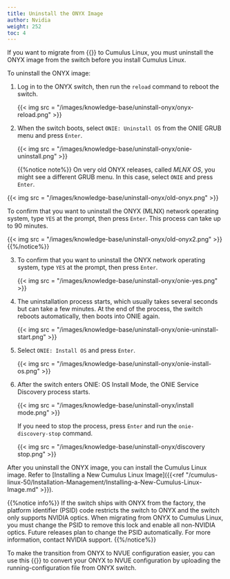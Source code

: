 ```yaml
---
title: Uninstall the ONYX Image
author: Nvidia
weight: 252
toc: 4
---
```


If you want to migrate from {{<exlink url="https://www.nvidia.com/en-us/networking/ethernet-switching/onyx/" text="ONYX">}} to Cumulus Linux, you must uninstall the ONYX image from the switch before you install Cumulus Linux.

To uninstall the ONYX image:

1. Log in to the ONYX switch, then run the `reload` command to reboot the switch.

   {{< img src = "/images/knowledge-base/uninstall-onyx/onyx-reload.png" >}}

2. When the switch boots, select `ONIE: Uninstall OS` from the ONIE GRUB menu and press `Enter`.

   {{< img src = "/images/knowledge-base/uninstall-onyx/onie-uninstall.png" >}}
   
   {{%notice note%}}
On very old ONYX releases, called *MLNX OS*, you might see a different GRUB menu. In this case, select `ONIE` and press `Enter`.

{{< img src = "/images/knowledge-base/uninstall-onyx/old-onyx.png" >}}

To confirm that you want to uninstall the ONYX (MLNX) network operating system, type `YES` at the prompt, then press `Enter`. This process can take up to 90 minutes.

{{< img src = "/images/knowledge-base/uninstall-onyx/old-onyx2.png" >}}
{{%/notice%}}

3. To confirm that you want to uninstall the ONYX network operating system, type `YES` at the prompt, then press `Enter`.

   {{< img src = "/images/knowledge-base/uninstall-onyx/onie-yes.png" >}}

4. The uninstallation process starts, which usually takes several seconds but can take a few minutes. At the end of the process, the switch reboots automatically, then boots into ONIE again.

   {{< img src = "/images/knowledge-base/uninstall-onyx/onie-uninstall-start.png" >}}

5. Select `ONIE: Install OS` and press `Enter`.

   {{< img src = "/images/knowledge-base/uninstall-onyx/onie-install-os.png" >}}

6. After the switch enters ONIE: OS Install Mode, the ONIE Service Discovery process starts.

   {{< img src = "/images/knowledge-base/uninstall-onyx/install mode.png" >}}

   If you need to stop the process, press `Enter` and run the `onie-discovery-stop` command.

   {{< img src = "/images/knowledge-base/uninstall-onyx/discovery stop.png" >}}

After you uninstall the ONYX image, you can install the Cumulus Linux image. Refer to [Installing a New Cumulus Linux Image]({{<ref "/cumulus-linux-50/Installation-Management/Installing-a-New-Cumulus-Linux-Image.md" >}}).

{{%notice info%}}
If the switch ships with ONYX from the factory, the platform identifier (PSID) code restricts the switch to ONYX and the switch only supports NVIDIA optics. When migrating from ONYX to Cumulus Linux, you must change the PSID to remove this lock and enable all non-NVIDIA optics.
Future releases plan to change the PSID automatically. For more information, contact NVIDIA support.
{{%/notice%}}

To make the transition from ONYX to NVUE configuration easier, you can use this {{<exlink url="https://air.nvidia.com/migrate/" text="NVUE Migration Tool">}} to convert your ONYX to NVUE configuration by uploading the running-configuration file from ONYX switch.
